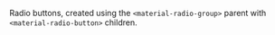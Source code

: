 Radio buttons, created using the `<material-radio-group>` parent with `<material-radio-button>` children.
